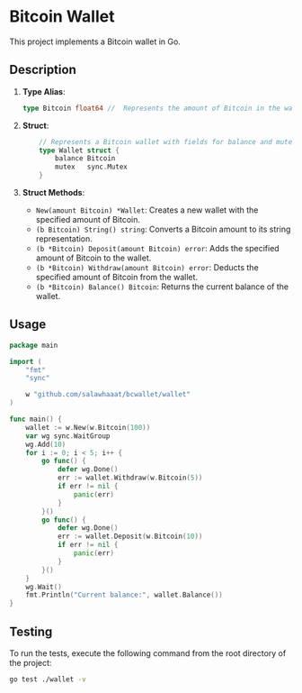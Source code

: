 # Bitcoin Wallet

This project implements a Bitcoin wallet in Go.

## Description

1. **Type Alias**:

   ```go
   type Bitcoin float64 //  Represents the amount of Bitcoin in the wallet, aliased to `float64`.
   ```

2. **Struct**:

   ```go
       // Represents a Bitcoin wallet with fields for balance and mutex for concurrency safety.
       type Wallet struct {
           balance Bitcoin
           mutex   sync.Mutex
       }
   ```

3. **Struct Methods**:
   - `New(amount Bitcoin) *Wallet`: Creates a new wallet with the specified amount of Bitcoin.
   - `(b Bitcoin) String() string`: Converts a Bitcoin amount to its string representation.
   - `(b *Bitcoin) Deposit(amount Bitcoin) error`: Adds the specified amount of Bitcoin to the wallet.
   - `(b *Bitcoin) Withdraw(amount Bitcoin) error`: Deducts the specified amount of Bitcoin from the wallet.
   - `(b *Bitcoin) Balance() Bitcoin`: Returns the current balance of the wallet.

## Usage

```go
package main

import (
    "fmt"
    "sync"

    w "github.com/salawhaaat/bcwallet/wallet"
)

func main() {
    wallet := w.New(w.Bitcoin(100))
    var wg sync.WaitGroup
    wg.Add(10)
    for i := 0; i < 5; i++ {
        go func() {
            defer wg.Done()
            err := wallet.Withdraw(w.Bitcoin(5))
            if err != nil {
                panic(err)
            }
        }()
        go func() {
            defer wg.Done()
            err := wallet.Deposit(w.Bitcoin(10))
            if err != nil {
                panic(err)
            }
        }()
    }
    wg.Wait()
    fmt.Println("Current balance:", wallet.Balance())
}
```

## Testing

To run the tests, execute the following command from the root directory of the project:

```sh
go test ./wallet -v
```
